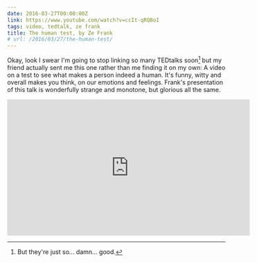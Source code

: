 ```yaml
---
date: 2016-03-27T00:00:00Z
link: https://www.youtube.com/watch?v=ccIt-qRQBoI
tags: video, tedtalk, ze frank
title: The human test, by Ze Frank
# url: /2016/03/27/the-human-test/
---
```


Okay, look I swear I'm going to stop linking so many TEDtalks soon[^1] but my friend actually sent me this one rather than me finding it on my own: A video on a test to see what makes a person indeed a human. It's funny, witty and overall makes you think, on our emotions and feelings. Frank's presentation of this talk is wonderfully strange and monotone, but glorious all the same.

<div class="video">
<iframe width="560" height="315" src="https://www.youtube.com/embed/ccIt-qRQBoI" frameborder="0" allowfullscreen></iframe>
</div>

[^1]: But they're just so... damn... good.